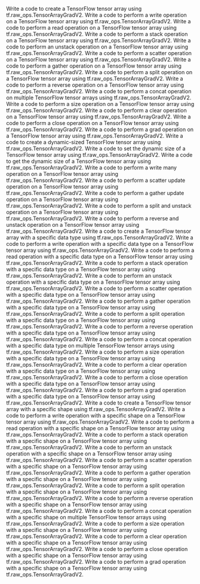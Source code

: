 Write a code to create a TensorFlow tensor array using tf.raw_ops.TensorArrayGradV2.
Write a code to perform a write operation on a TensorFlow tensor array using tf.raw_ops.TensorArrayGradV2.
Write a code to perform a read operation on a TensorFlow tensor array using tf.raw_ops.TensorArrayGradV2.
Write a code to perform a stack operation on a TensorFlow tensor array using tf.raw_ops.TensorArrayGradV2.
Write a code to perform an unstack operation on a TensorFlow tensor array using tf.raw_ops.TensorArrayGradV2.
Write a code to perform a scatter operation on a TensorFlow tensor array using tf.raw_ops.TensorArrayGradV2.
Write a code to perform a gather operation on a TensorFlow tensor array using tf.raw_ops.TensorArrayGradV2.
Write a code to perform a split operation on a TensorFlow tensor array using tf.raw_ops.TensorArrayGradV2.
Write a code to perform a reverse operation on a TensorFlow tensor array using tf.raw_ops.TensorArrayGradV2.
Write a code to perform a concat operation on multiple TensorFlow tensor arrays using tf.raw_ops.TensorArrayGradV2.
Write a code to perform a size operation on a TensorFlow tensor array using tf.raw_ops.TensorArrayGradV2.
Write a code to perform a clear operation on a TensorFlow tensor array using tf.raw_ops.TensorArrayGradV2.
Write a code to perform a close operation on a TensorFlow tensor array using tf.raw_ops.TensorArrayGradV2.
Write a code to perform a grad operation on a TensorFlow tensor array using tf.raw_ops.TensorArrayGradV2.
Write a code to create a dynamic-sized TensorFlow tensor array using tf.raw_ops.TensorArrayGradV2.
Write a code to set the dynamic size of a TensorFlow tensor array using tf.raw_ops.TensorArrayGradV2.
Write a code to get the dynamic size of a TensorFlow tensor array using tf.raw_ops.TensorArrayGradV2.
Write a code to perform a write many operation on a TensorFlow tensor array using tf.raw_ops.TensorArrayGradV2.
Write a code to perform a scatter update operation on a TensorFlow tensor array using tf.raw_ops.TensorArrayGradV2.
Write a code to perform a gather update operation on a TensorFlow tensor array using tf.raw_ops.TensorArrayGradV2.
Write a code to perform a split and unstack operation on a TensorFlow tensor array using tf.raw_ops.TensorArrayGradV2.
Write a code to perform a reverse and unstack operation on a TensorFlow tensor array using tf.raw_ops.TensorArrayGradV2.
Write a code to create a TensorFlow tensor array with a specific data type using tf.raw_ops.TensorArrayGradV2.
Write a code to perform a write operation with a specific data type on a TensorFlow tensor array using tf.raw_ops.TensorArrayGradV2.
Write a code to perform a read operation with a specific data type on a TensorFlow tensor array using tf.raw_ops.TensorArrayGradV2.
Write a code to perform a stack operation with a specific data type on a TensorFlow tensor array using tf.raw_ops.TensorArrayGradV2.
Write a code to perform an unstack operation with a specific data type on a TensorFlow tensor array using tf.raw_ops.TensorArrayGradV2.
Write a code to perform a scatter operation with a specific data type on a TensorFlow tensor array using tf.raw_ops.TensorArrayGradV2.
Write a code to perform a gather operation with a specific data type on a TensorFlow tensor array using tf.raw_ops.TensorArrayGradV2.
Write a code to perform a split operation with a specific data type on a TensorFlow tensor array using tf.raw_ops.TensorArrayGradV2.
Write a code to perform a reverse operation with a specific data type on a TensorFlow tensor array using tf.raw_ops.TensorArrayGradV2.
Write a code to perform a concat operation with a specific data type on multiple TensorFlow tensor arrays using tf.raw_ops.TensorArrayGradV2.
Write a code to perform a size operation with a specific data type on a TensorFlow tensor array using tf.raw_ops.TensorArrayGradV2.
Write a code to perform a clear operation with a specific data type on a TensorFlow tensor array using tf.raw_ops.TensorArrayGradV2.
Write a code to perform a close operation with a specific data type on a TensorFlow tensor array using tf.raw_ops.TensorArrayGradV2.
Write a code to perform a grad operation with a specific data type on a TensorFlow tensor array using tf.raw_ops.TensorArrayGradV2.
Write a code to create a TensorFlow tensor array with a specific shape using tf.raw_ops.TensorArrayGradV2.
Write a code to perform a write operation with a specific shape on a TensorFlow tensor array using tf.raw_ops.TensorArrayGradV2.
Write a code to perform a read operation with a specific shape on a TensorFlow tensor array using tf.raw_ops.TensorArrayGradV2.
Write a code to perform a stack operation with a specific shape on a TensorFlow tensor array using tf.raw_ops.TensorArrayGradV2.
Write a code to perform an unstack operation with a specific shape on a TensorFlow tensor array using tf.raw_ops.TensorArrayGradV2.
Write a code to perform a scatter operation with a specific shape on a TensorFlow tensor array using tf.raw_ops.TensorArrayGradV2.
Write a code to perform a gather operation with a specific shape on a TensorFlow tensor array using tf.raw_ops.TensorArrayGradV2.
Write a code to perform a split operation with a specific shape on a TensorFlow tensor array using tf.raw_ops.TensorArrayGradV2.
Write a code to perform a reverse operation with a specific shape on a TensorFlow tensor array using tf.raw_ops.TensorArrayGradV2.
Write a code to perform a concat operation with a specific shape on multiple TensorFlow tensor arrays using tf.raw_ops.TensorArrayGradV2.
Write a code to perform a size operation with a specific shape on a TensorFlow tensor array using tf.raw_ops.TensorArrayGradV2.
Write a code to perform a clear operation with a specific shape on a TensorFlow tensor array using tf.raw_ops.TensorArrayGradV2.
Write a code to perform a close operation with a specific shape on a TensorFlow tensor array using tf.raw_ops.TensorArrayGradV2.
Write a code to perform a grad operation with a specific shape on a TensorFlow tensor array using tf.raw_ops.TensorArrayGradV2.